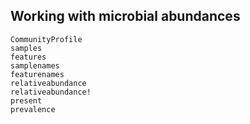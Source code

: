 ## Working with microbial abundances

```@docs
CommunityProfile
samples
features
samplenames
featurenames
relativeabundance
relativeabundance!
present
prevalence
```
